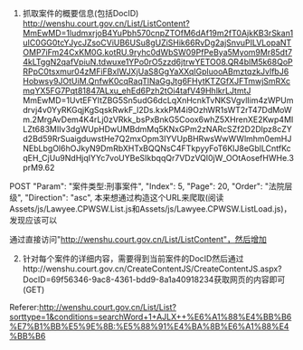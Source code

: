 1. 抓取案件的概要信息(包括DocID)
http://wenshu.court.gov.cn/List/ListContent?MmEwMD=1ludmxrjoB4YuPbh570cnpZTOfM6dAf19m2fT0AjkKB3rSkan1uIC0GG0tcYJycJZsoCViUB6USu8gUZiSHik66RvDg2ajSnvuPILVLopaNTOMP7iFm24CxKM0G.kotRU.9ryhc0dWbSW09PfPeBya5Myom9Mr85dt74kLTggN2qafVpiuN.tdwuxe1YPo0rO5zzd6jtrwYETO08.QR4bIM5k68QoPRPpC0tsxmur04zMFiFBxIWJXjUaS8GgYaXXqIGpluooABmztqzkJvlfbJ6Hobwsy9JOtUiM.QnfwK0cqRaqTlNaGgJtg6FHytKTZGfXJFTmwjSmRXcmqYX5FG7Pqt81847ALxu_ehEd6Pzh2tOi4tafV49HhlkrLJtmtJ
MmEwMD=1UvtEFYItZBG5Sn5udG6dcLqXnHcnkTvNKSVgvlIim4zWPUmdrvj4v0YyRKGqjKgSqskRwkF_l2Ds.kxkPM4i9OzhWR1sWT2rT47DdMoWm.2MrgAvDem4K4rLj0zVRkk_bsPxBnkG5Coox6whZ5XHrenXE2Kwp4MILZt683MIIv3dgWUpHDwUMBdmMq5KNxGPm2zNARcSZf2D2Dlpz8cZYd2Bd59RrSuaigduwstHe7Q2mxOpm3IYVUpBHRwsWwWWlmhm0emHJNEbLbgOl6hOJkyN9DmRbXHTxBQQNsC4FTkpyyFoT6KlJ8eGblLCntfKcqEH_CjUu9NdHjqIYYc7voUYBeSIkbqqQr7VDzVQl0jW_OOtAosefHWHe.3prM9.62

POST
"Param": "案件类型:刑事案件",
"Index": 5,
"Page": 20,
"Order": "法院层级",
"Direction": "asc",
本来想通过构造这个URL来爬取(阅读Assets/js/Lawyee.CPWSW.List.js和Assets/js/Lawyee.CPWSW.ListLoad.js)，发现应该可以

通过直接访问"http://wenshu.court.gov.cn/List/ListContent"，然后增加

2. 针对每个案件的详细内容，需要得到当前案件的DocID然后通过http://wenshu.court.gov.cn/CreateContentJS/CreateContentJS.aspx?DocID=69f56346-9ac8-4361-bdd9-8a1a40918234获取网页的内容即可(GET)







Referer:http://wenshu.court.gov.cn/List/List?sorttype=1&conditions=searchWord+1+AJLX++%E6%A1%88%E4%BB%B6%E7%B1%BB%E5%9E%8B:%E5%88%91%E4%BA%8B%E6%A1%88%E4%BB%B6
